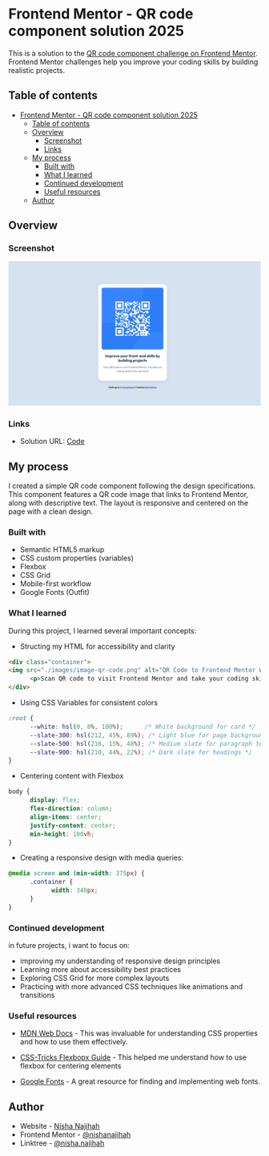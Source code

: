 # Frontend Mentor - QR code component solution 2025

This is a solution to the [QR code component challenge on Frontend Mentor](https://www.frontendmentor.io/challenges/qr-code-component-iux_sIO_H). Frontend Mentor challenges help you improve your coding skills by building realistic projects.

## Table of contents

- [Frontend Mentor - QR code component solution 2025](#frontend-mentor---qr-code-component-solution-2025)
  - [Table of contents](#table-of-contents)
  - [Overview](#overview)
    - [Screenshot](#screenshot)
    - [Links](#links)
  - [My process](#my-process)
    - [Built with](#built-with)
    - [What I learned](#what-i-learned)
    - [Continued development](#continued-development)
    - [Useful resources](#useful-resources)
  - [Author](#author)

## Overview

### Screenshot

![QR Code Component Screenshot](qr-code-nn.png)

### Links

- Solution URL: [Code](https://github.com/nishanajihah/qr-code-component-nn)
<!-- - Live Site URL: [Add live site URL here](https://your-live-site-url.com) -->

## My process

I created a simple QR code component following the design specifications. This component features a QR code image that links to Frontend Mentor, along with descriptive text. The layout is responsive and centered on the page with a clean design.

### Built with

- Semantic HTML5 markup
- CSS custom properties (variables)
- Flexbox
- CSS Grid
- Mobile-first workflow
- Google Fonts (Outfit)

### What I learned

During this project, I learned several important concepts:

- Structing my HTML for accessibility and clarity

```html
<div class="container">
<img src="./images/image-qr-code.png" alt="QR Code to Frontend Mentor Website" class="qr-code">      <h1>Improve your front-end skills by building projects</h1>
      <p>Scan QR code to visit Frontend Mentor and take your coding skills to the next level</p>
</div>
```

- Using CSS Variables for consistent colors

```css
:root {
      --white: hsl(0, 0%, 100%);      /* White background for card */
      --slate-300: hsl(212, 45%, 89%); /* Light blue for page background */
      --slate-500: hsl(216, 15%, 48%); /* Medium slate for paragraph text */
      --slate-900: hsl(218, 44%, 22%); /* Dark slate for headings */
}
```

- Centering content with Flexbox

```css
body {
      display: flex;
      flex-direction: column;
      align-items: center;
      justify-content: center;
      min-height: 100vh;
}
```

- Creating a responsive design with media queries:

```css
@media screen and (min-width: 375px) {
      .container {
            width: 340px;
      }
}
```

### Continued development

in future projects, i want to focus on:

- improving my understanding of responsive design principles
- Learning more about accessibility best practices
- Exploring CSS Grid for more complex layouts
- Practicing with more advanced CSS techniques like animations and transitions

### Useful resources

- [MDN Web Docs](https://developer.mozilla.org/en-US/docs/Web/CSS) - This was invaluable for understanding CSS properties and how to use them effectively.
- [CSS-Tricks Flexbopx Guide](https://css-tricks.com/snippets/css/a-guide-to-flexbox/) - This helped me understand how to use flexbox for centering elements

- [Google Fonts](https://fonts.google.com/) - A great resource for finding and implementing web fonts.

## Author

- Website - [Nisha Najihah](https://www.your-site.com)
- Frontend Mentor - [@nishanajihah](https://www.frontendmentor.io/profile/nishanajihah)
- Linktree - [@nisha.najihah](https://linktr.ee/nisha.najihah)

